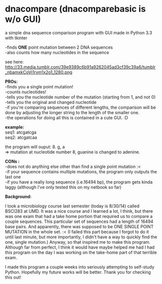 dnacompare (dnacomparebasic is w/o GUI)
===========
a simple dna sequence comparison program with GUI made in Python 3.3 with tkinter    

-finds **ONE** point mutation between 2 DNA sequences  
-also counts how many nucleotides in the sequence 

see here: http://33.media.tumblr.com/39e9389c6b91a9262045ad3cf39c39a6/tumblr_nbamxkCoVi1rvm1x2o1_1280.png 

**PROs:**  
-finds you a single point mutation!  
-counts nucleotides!  
-tells you the nucleotide number of the mutation (starting from 1, and not 0)  
-tells you the original and changed nucleotide  
-if you're comparing sequences of different lengths, the comparison will be done by adjusting the longer string to the   length of the smaller one.  
-the operations for doing all this is contained in a cute GUI. :D  

**example:**  
seq1: atcgatcga  
seq2: atcgatcaa

the program will ouput: 8. g, a   
=> mutation at nucleotide number 8, guanine is changed to adenine.   

**CONs :**  
-does not do anything else other than find a single point mutation :<  
-if your sequence contains multiple mutations, the program only outputs the last one  
-if you have a really long sequence (i.e.16494 bp), the program gets kinda laggy (although I've only tested this on my   netbook so far)  

**Background:**  

   I took a microbiology course last semester (today is 8/30/14) called BSCI283 at UMD. It was a nice course and I learned a lot, I think, but there was one exam that had a take home portion that required us to compare a couple sequences. This particular set of sequences had a length of 16494 base pairs. And apparently, there was supposed to be ONE SINGLE POINT MUTATION in the whole set. :< (I failed this part because I forgot to do it until last minute, but more importantly, I didn't have a way to quickly find the one, single mutation.) Anyway, so that inspired me to make this program. Although far from perfect, I think it would have maybe helped me had I had this program on the day I was working on the take-home part of that terrible exam.  
    
I made this program a couple weeks into seriously attempting to self-study Python. Hopefully my future works will be better. Thank you for checking this out!
